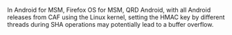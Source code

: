In Android for MSM, Firefox OS for MSM, QRD Android, with all Android releases from CAF using the Linux kernel, setting the HMAC key by different threads during SHA operations may potentially lead to a buffer overflow.